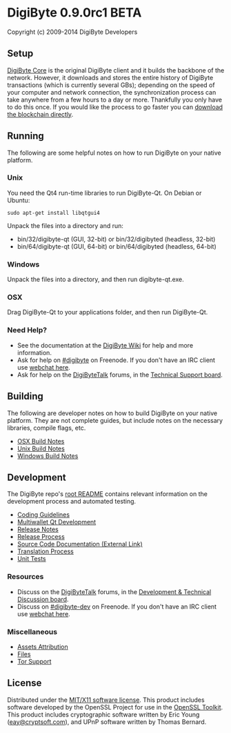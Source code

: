 DigiByte 0.9.0rc1 BETA
=====================

Copyright (c) 2009-2014 DigiByte Developers


Setup
---------------------
[DigiByte Core](http://bitcoin.org/en/download) is the original DigiByte client and it builds the backbone of the network. However, it downloads and stores the entire history of DigiByte transactions (which is currently several GBs); depending on the speed of your computer and network connection, the synchronization process can take anywhere from a few hours to a day or more. Thankfully you only have to do this once. If you would like the process to go faster you can [download the blockchain directly](https://bitcointalk.org/index.php?topic=145386.0).

Running
---------------------
The following are some helpful notes on how to run DigiByte on your native platform. 

### Unix

You need the Qt4 run-time libraries to run DigiByte-Qt. On Debian or Ubuntu:

	sudo apt-get install libqtgui4

Unpack the files into a directory and run:

- bin/32/digibyte-qt (GUI, 32-bit) or bin/32/digibyted (headless, 32-bit)
- bin/64/digibyte-qt (GUI, 64-bit) or bin/64/digibyted (headless, 64-bit)



### Windows

Unpack the files into a directory, and then run digibyte-qt.exe.

### OSX

Drag DigiByte-Qt to your applications folder, and then run DigiByte-Qt.

### Need Help?

* See the documentation at the [DigiByte Wiki](https://en.bitcoin.it/wiki/Main_Page)
for help and more information.
* Ask for help on [#digibyte](http://webchat.freenode.net?channels=digibyte) on Freenode. If you don't have an IRC client use [webchat here](http://webchat.freenode.net?channels=digibyte).
* Ask for help on the [DigiByteTalk](https://bitcointalk.org/) forums, in the [Technical Support board](https://bitcointalk.org/index.php?board=4.0).

Building
---------------------
The following are developer notes on how to build DigiByte on your native platform. They are not complete guides, but include notes on the necessary libraries, compile flags, etc.

- [OSX Build Notes](build-osx.md)
- [Unix Build Notes](build-unix.md)
- [Windows Build Notes](build-msw.md)

Development
---------------------
The DigiByte repo's [root README](https://github.com/bitcoin/bitcoin/blob/master/README.md) contains relevant information on the development process and automated testing.

- [Coding Guidelines](coding.md)
- [Multiwallet Qt Development](multiwallet-qt.md)
- [Release Notes](release-notes.md)
- [Release Process](release-process.md)
- [Source Code Documentation (External Link)](https://dev.visucore.com/bitcoin/doxygen/)
- [Translation Process](translation_process.md)
- [Unit Tests](unit-tests.md)

### Resources
* Discuss on the [DigiByteTalk](https://bitcointalk.org/) forums, in the [Development & Technical Discussion board](https://bitcointalk.org/index.php?board=6.0).
* Discuss on [#digibyte-dev](http://webchat.freenode.net/?channels=digibyte) on Freenode. If you don't have an IRC client use [webchat here](http://webchat.freenode.net/?channels=digibyte-dev).

### Miscellaneous
- [Assets Attribution](assets-attribution.md)
- [Files](files.md)
- [Tor Support](tor.md)

License
---------------------
Distributed under the [MIT/X11 software license](http://www.opensource.org/licenses/mit-license.php).
This product includes software developed by the OpenSSL Project for use in the [OpenSSL Toolkit](http://www.openssl.org/). This product includes
cryptographic software written by Eric Young ([eay@cryptsoft.com](mailto:eay@cryptsoft.com)), and UPnP software written by Thomas Bernard.
